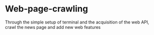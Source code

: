 # Web-page-crawling
Through the simple setup of terminal and the acquisition of the web API, crawl the news page and add new web features
